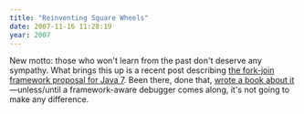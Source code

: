 ```yaml
---
title: "Reinventing Square Wheels"
date: 2007-11-16 11:28:19
year: 2007
---
```

New motto: those who won't learn from the past don't deserve any sympathy.  What brings this up is a recent post describing <a href="http://www.ibm.com/developerworks/java/library/j-jtp11137.html">the fork-join framework proposal for Java 7</a>. Been there, done that, <a href="http://mitpress.mit.edu/catalog/item/default.asp?ttype=2&tid=8185">wrote a book about it</a>—unless/until a framework-aware debugger comes along, it's not going to make any difference.
